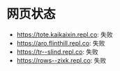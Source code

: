 # 网页状态
- https://tote.kaikaixin.repl.co: 失败
- https://aro.flinthill.repl.co: 失败
- https://tr--slind.repl.co: 失败
- https://rows--zixk.repl.co: 失败
